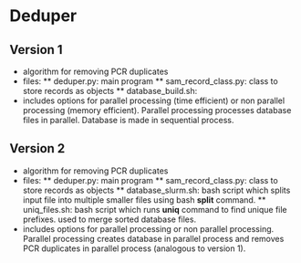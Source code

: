 # Deduper

## Version 1 

* algorithm for removing PCR duplicates
* files: 
** deduper.py: main program
** sam_record_class.py: class to store records as objects
** database_build.sh: 
* includes options for parallel processing (time efficient) or non parallel processing (memory efficient). Parallel processing processes database files in parallel. Database is made in sequential process. 


## Version 2

* algorithm for removing PCR duplicates
* files: 
** deduper.py: main program
** sam_record_class.py: class to store records as objects
** database_slurm.sh: bash script which splits input file into multiple smaller files using bash **split** command.
** uniq_files.sh: bash script which runs **uniq** command to find unique file prefixes. used to merge sorted database files. 
* includes options for parallel processing or non parallel processing. Parallel processing creates database in parallel process and removes PCR duplicates in parallel process (analogous to version 1).